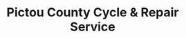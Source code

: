 ---
title: "Pictou County Cycle & Repair Service"
url: /new-glasgow/pictou-county-cycle-und-repair-service/
shop: Fahrrad
---